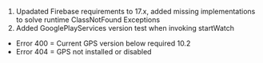 1. Upadated Firebase requirements to 17.x, added missing implementations to solve runtime ClassNotFound Exceptions
2. Added GooglePlayServices version test when invoking startWatch
  - Error 400 = Current GPS version below required 10.2
  - Error 404 = GPS not installed or disabled
